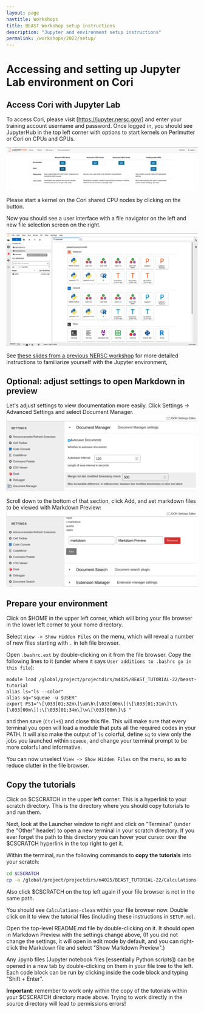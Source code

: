 ```yaml
---
layout: page
navtitle: Workshops
title: BEAST Workshop setup instructions
description: "Jupyter and environment setup instructions"
permalink: /workshops/2022/setup/
---
```


# Accessing and setting up Jupyter Lab environment on Cori

## Access Cori with Jupyter Lab

To access Cori, please visit [https://jupyter.nersc.gov/] and enter your training account username and password.
Once logged in, you should see JupyterHub in the top left corner with options to start kernels on Perlmutter or Cori on CPUs and GPUs. 

![Cori Jupyter log-in page](cori-jupyter-login.png)

Please start a kernel on the Cori shared CPU nodes by clicking on the button. 

Now you should see a user interface with a file navigator on the left and new file selection screen on the right.

![Cori Jupyter Hub home](cori-jupyterhub-home.png)


See [these slides from a previous NERSC workshop](https://drive.google.com/file/d/1JXbzoP3OQH7qMJ5n4pxwYLgpzC0ittH9/view) for more detailed instructions to familiarize yourself with the Jupyter environment,

## Optional: adjust settings to open Markdown in preview

Let's adjust settings to view documentation more easily. 
Click Settings -> Advanced Settings and select Document Manager.
![Settings Document Manager](settings-document-manager.png)

Scroll down to the bottom of that section, click Add,
and set markdown files to be viewed with Markdown Preview:
![Settings Document Manager](settings-add-markdown-preview.png)


## Prepare your environment

Click on $HOME in the upper left corner, which will bring your file browser in the lower left corner to your home directory.

Select `View -> Show Hidden Files` on the menu, which will reveal a number of new files starting with `.` in teh file browser.

Open `.bashrc.ext` by double-clicking on it from the file browser.
Copy the following lines to it (under where it says `User additions to .bashrc go in this file`):

    module load /global/project/projectdirs/m4025/BEAST_TUTORIAL-22/beast-tutorial
    alias ls="ls --color"
    alias sq="squeue -u $USER"
    export PS1="\[\033[01;32m\]\u@\h\[\033[00m\](\[\033[01;31m\]\t\[\033[00m\]):\[\033[01;34m\]\w\[\033[00m\]\$ "

and then save (`Ctrl+S`) and close this file.
This will make sure that every terminal you open will load a module that puts all the required codes in your PATH.
It will also make the output of `ls` colorful, define `sq` to view only the jobs you launched within `squeue`,
and change your terminal prompt to be more colorful and informative.

You can now unselect `View -> Show Hidden Files` on the menu, so as to reduce clutter in the file browser.


## Copy the tutorials

Click on $CSCRATCH in the upper left corner. This is a hyperlink to your scratch directory. This is the directory where you should copy tutorials to and run them.

Next, look at the Launcher window to right and click on "Terminal" (under the "Other" header) to open a new terminal in your scratch directory. If you ever forget the path to this directory you can hover your cursor over the $CSCRATCH hyperlink in the top right to get it.

Within the terminal, run the following commands to **copy the tutorials** into your scratch:

```bash
cd $CSCRATCH
cp -a /global/project/projectdirs/m4025/BEAST_TUTORIAL-22/Calculations-clean/ .
```

Also click $CSCRATCH on the top left again if your file browser is not in the same path.

You should see `Calculations-clean` within your file browser now.
Double click on it to view the tutorial files (including these instructions in `SETUP.md`).

Open the top-level README.md file by double-clicking on it. It should open in Markdown Preview with the settings change above,
(If you did not change the settings, it will open in edit mode by default, and you can right-click the Markdown file and select "Show Markdown Preview".)

Any .ipynb files (Jupyter notebook files [essentially Python scripts]) can be opened in a new tab by double-clicking on them in your file tree to the left. Each code block can be run by clicking inside the code block and typing "Shift + Enter".

**Important**: remember to work only within the copy of the tutorials within your $CSCRATCH directory made above.
Trying to work directly in the source directory will lead to permissions errors!
